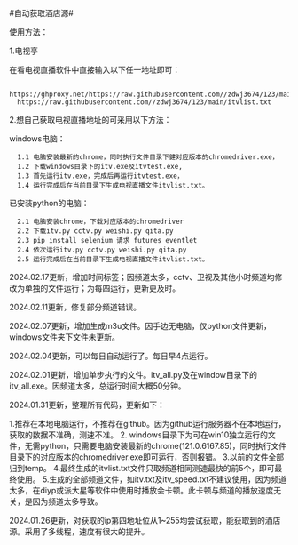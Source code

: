 #自动获取酒店源#

使用方法：

1.电视亭

  在看电视直播软件中直接输入以下任一地址即可：
  
      https://ghproxy.net/https://raw.githubusercontent.com//zdwj3674/123/main/itvlist.txt
      https://raw.githubusercontent.com//zdwj3674/123/main/itvlist.txt
  
2.想自己获取电视直播地址的可采用以下方法：

  windows电脑：
  
      1.1 电脑安装最新的chrome，同时执行文件目录下健对应版本的chromedriver.exe，
      1.2 下载windows目录下的itv.exe及itvtest.exe,
      1.3 首先运行itv.exe，完成后再运行itvtest.exe，
      1.4 运行完成后在当前目录下生成电视直播文件itvlist.txt。
  
  已安装python的电脑：
  
      2.1 电脑安装chrome，下载对应版本的chromedriver
      2.2 下载itv.py cctv.py weishi.py qita.py
      2.3 pip install selenium 请求 futures eventlet
      2.4 依次运行itv.py cctv.py weishi.py qita.py
      2.5 运行完成后在当前目录下生成电视直播文件itvlist.txt。
      
  
2024.02.17更新，增加时间标签；因频道太多，cctv、卫视及其他小时频道均修改为单独的文件运行；为每四运行，更新更及时。

2024.02.11更新，修复部分频道错误。

2024.02.07更新，增加生成m3u文件。因手边无电脑，仅python文件更新，windows文件夹下文件未更新。

2024.02.04更新，可以每日自动运行了。每日早4点运行。

2024.02.01更新，增加单步执行的文件。itv_all.py及在window目录下的itv_all.exe。因频道太多，总运行时间大概50分钟。

2024.01.31更新，整理所有代码，更新如下：

1.推荐在本地电脑运行，不推荐在github。因为github运行服务器不在本地运行，获取的数据不准确，测速不准。
2. windows目录下为可在win10独立运行的文件，无需python，只需要电脑安装最新的chrome(121.0.6167.85)，同时执行文件目录下的对应版本的chromedriver.exe即可运行，否则报错。
3.以前的文件全部归到temp。
4.最终生成的itvlist.txt文件只取频道相同测速最快的前5个，即可最终使用。
5.生成的全部频道文件，如itv.txt及itv_speed.txt不建议使用，因为频道太多，在diyp或派大星等软件中使用时播放会卡顿。此卡顿与频道的播放速度无关，是因为频道太多导致。

2024.01.26更新，对获取的ip第四地址位从1~255均尝试获取，能获取到的酒店源。采用了多线程，速度有很大的提升。
